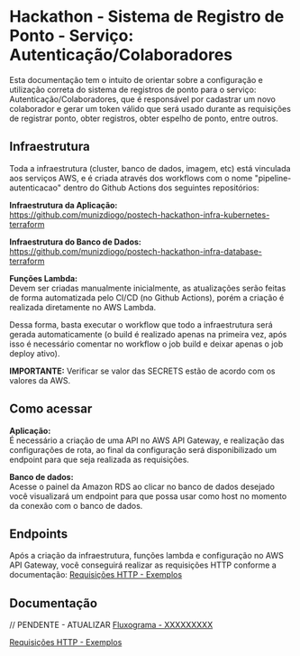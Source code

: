 # Hackathon - Sistema de Registro de Ponto - Serviço: Autenticação/Colaboradores

Esta documentação tem o intuito de orientar sobre a configuração e utilização correta do sistema de registros de ponto para o serviço: Autenticação/Colaboradores, que é responsável por cadastrar um novo colaborador e gerar um token válido que será usado durante as requisições de registrar ponto, obter registros, obter espelho de ponto, entre outros. 


## Infraestrutura
Toda a infraestrutura (cluster, banco de dados, imagem, etc) está vinculada aos serviços AWS, e é criada através dos workflows com o nome "pipeline-autenticacao" dentro do Github Actions dos seguintes repositórios: 

**Infraestrutura da Aplicação:**  
https://github.com/munizdiogo/postech-hackathon-infra-kubernetes-terraform

**Infraestrutura do Banco de Dados:**  
https://github.com/munizdiogo/postech-hackathon-infra-database-terraform

**Funções Lambda:**  
Devem ser criadas manualmente inicialmente, as atualizações serão feitas de forma automatizada pelo CI/CD (no Github Actions), porém a criação é realizada diretamente no AWS Lambda. 

Dessa forma, basta executar o workflow que todo a infraestrutura será gerada automaticamente (o build é realizado apenas na primeira vez, após isso é necessário comentar no workflow o job build e deixar apenas o job deploy ativo).

**IMPORTANTE:** Verificar se valor das SECRETS estão de acordo com os valores da AWS. 


## Como acessar

**Aplicação:**  
É necessário a criação de uma API no AWS API Gateway, e realização das configurações de rota, ao final da configuração será disponibilizado um endpoint para que seja realizada as requisições. 

**Banco de dados:**  
Acesse o painel da Amazon RDS ao clicar no banco de dados desejado você visualizará um endpoint para que possa usar como host no momento da conexão com o banco de dados.

## Endpoints

Após a criação da infraestrutura, funções lambda e configuração no AWS API Gateway, você conseguirá realizar as requisições HTTP conforme a documentação:
[Requisições HTTP - Exemplos](https://documenter.getpostman.com/view/14275027/2sA35A95nc)


## Documentação

// PENDENTE - ATUALIZAR
[Fluxograma - XXXXXXXXX](https://google.com)

[Requisições HTTP - Exemplos](https://documenter.getpostman.com/view/14275027/2sA35A95nc)
